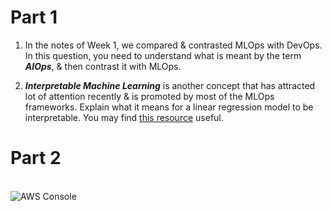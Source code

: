 # Part 1

1. In the notes of Week 1, we compared & contrasted MLOps with DevOps. In this question, you need to understand what is meant by the term ***AIOps***, & then contrast it with MLOps.

2. ***Interpretable Machine Learning*** is another concept that has attracted lot of attention recently & is promoted by most of the MLOps frameworks. Explain what it means for a linear regression model to be interpretable. You may find [this resource](https://christophm.github.io/interpretable-ml-book/) useful.

# Part 2
</br>![AWS Console](https://user-images.githubusercontent.com/46100270/124643192-6a0f5e80-deae-11eb-9967-5aba0789d337.jpg)


